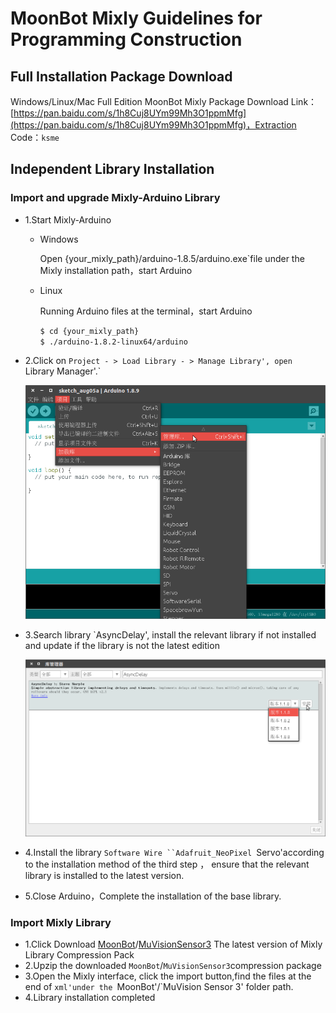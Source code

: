 MoonBot Mixly Guidelines for Programming Construction
=======================

## Full Installation Package Download

Windows/Linux/Mac Full Edition MoonBot Mixly Package Download Link：[https://pan.baidu.com/s/1h8Cuj8UYm99Mh3O1ppmMfg](https://pan.baidu.com/s/1h8Cuj8UYm99Mh3O1ppmMfg)，Extraction Code：`ksme`

## Independent Library Installation

### Import and upgrade Mixly-Arduino Library

- 1.Start Mixly-Arduino
    - Windows

        Open {your_mixly_path}/arduino-1.8.5/arduino.exe`file under the Mixly installation path，start Arduino

    - Linux

        Running Arduino files at the terminal，start Arduino
        ```bash
        $ cd {your_mixly_path}
        $ ./arduino-1.8.2-linux64/arduino
        ```
- 2.Click on `Project - > Load Library - > Manage Library', open `Library Manager'.`

    ![](./images/arduino_lib_management_zh.png)

- 3.Search library `AsyncDelay', install the relevant library if not installed and update if the library is not the latest edition

    ![](./images/arduino_lib_download_zh.png)

- 4.Install the library `Software Wire ``Adafruit_NeoPixel `Servo'according to the installation method of the third step ，
    ensure that the relevant library is installed to the latest version.
	
- 5.Close Arduino，Complete the installation of the base library.

### Import Mixly Library

- 1.Click Download [MoonBot](https://github.com/mu-opensource/MoonBot-Mixly/releases/latest)/[MuVisionSensor3](https://github.com/mu-opensource/MuVisionSensor3-Mixly/releases/latest) The latest version of Mixly Library Compression Pack
- 2.Upzip the downloaded `MoonBot`/`MuVisionSensor3`compression package
- 3.Open the Mixly interface, click the import button,find the files at the end of `xml'under the `MoonBot'/`MuVision Sensor 3' folder path.
- 4.Library installation completed
